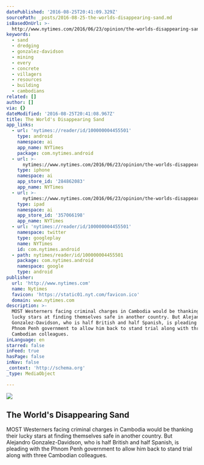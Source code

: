 ```yaml
---
datePublished: '2016-08-25T20:41:09.329Z'
sourcePath: _posts/2016-08-25-the-worlds-disappearing-sand.md
isBasedOnUrl: >-
  http://www.nytimes.com/2016/06/23/opinion/the-worlds-disappearing-sand.html?_r=1
keywords:
  - sand
  - dredging
  - gonzalez-davidson
  - mining
  - every
  - concrete
  - villagers
  - resources
  - building
  - cambodians
related: []
author: []
via: {}
dateModified: '2016-08-25T20:41:08.967Z'
title: The World's Disappearing Sand
app_links:
  - url: 'nytimes://reader/id/100000004455501'
    type: android
    namespace: ai
    app_name: NYTimes
    package: com.nytimes.android
  - url: >-
      nytimes://www.nytimes.com/2016/06/23/opinion/the-worlds-disappearing-sand.html
    type: iphone
    namespace: ai
    app_store_id: '284862083'
    app_name: NYTimes
  - url: >-
      nytimes://www.nytimes.com/2016/06/23/opinion/the-worlds-disappearing-sand.html
    type: ipad
    namespace: ai
    app_store_id: '357066198'
    app_name: NYTimes
  - url: 'nytimes://reader/id/100000004455501'
    namespace: twitter
    type: googleplay
    name: NYTimes
    id: com.nytimes.android
  - path: nytimes/reader/id/100000004455501
    package: com.nytimes.android
    namespace: google
    type: android
publisher:
  url: 'http://www.nytimes.com'
  name: Nytimes
  favicon: 'https://static01.nyt.com/favicon.ico'
  domain: www.nytimes.com
description: >-
  MOST Westerners facing criminal charges in Cambodia would be thanking their
  lucky stars at finding themselves safe in another country. But Alejandro
  Gonzalez-Davidson, who is half British and half Spanish, is pleading with the
  Phnom Penh government to allow him back to stand trial along with three
  Cambodian colleagues.
inLanguage: en
starred: false
inFeed: true
hasPage: false
inNav: false
_context: 'http://schema.org'
_type: MediaObject

---
```

<article style=""><img src="https://imgflo.herokuapp.com/graph/vahj1ThiexotieMo/02b9d58ca642795e151f8bcf7ec6414c/noop.jpg?input=https%3A%2F%2Fstatic01.nyt.com%2Fimages%2F2016%2F06%2F23%2Fopinion%2F23beiser%2F23beiser-facebookJumbo.jpg" /><h1>The World's Disappearing Sand</h1><p>MOST Westerners facing criminal charges in Cambodia would be thanking their lucky stars at finding themselves safe in another country. But Alejandro Gonzalez-Davidson, who is half British and half Spanish, is pleading with the Phnom Penh government to allow him back to stand trial along with three Cambodian colleagues.</p></article>